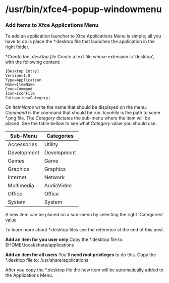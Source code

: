 # /usr/bin/xfce4-popup-windowmenu

### Add items to Xfce Applications Menu

To add an application launcher to Xfce Applications Menu is simple; all you have to do is place the *.desktop file that launches the application in the right folder.

**Create the *.desktop file**
Create a text file whose extension is 'desktop', with the following content:

```DesktopEntry
[Desktop Entry]
Version=1.0
Type=Application
Name=ItemName
Exec=Command
Icon=IconFile
Categories=Category;
```

On _ItemName_ write the name that should be displayed on the menu. _Command_ is the command that should be run. _IconFile_ is the path to some *.png file. The _Category_ dictates the sub-menu where the item will be placed. See the table bellow to see what _Category_ value you should use.

| Sub-Menu    | Categories  |
| ----------- | ----------- |
| Accessories | Utility     |
| Development | Development |
| Games       | Game        |
| Graphics    | Graphics    |
| Internet    | Network     |
| Multimedia  | AudioVideo  |
| Office      | Office      |
| System      | System      |


A new item can be placed on a sub-menu by selecting the right 'Categories' value


To learn more about *.desktop files see the reference at the end of this post.

**Add an item for you user only**
Copy the *.desktop file to: $HOME/.local/share/applications

**Add an item for all users**
You'll **need root privileges** to do this.
Copy the *.desktop file to: /usr/share/applications

After you copy the *.desktop file the new item will be automatically added to the Applications Menu.
